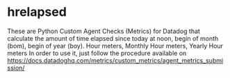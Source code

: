 # hrelapsed
These are Python Custom Agent Checks (Metrics) for Datadog that calculate the amount of time elapsed since today at noon, begin of month (bom), begin of year (boy). 
Hour meters, Monthly Hour meters, Yearly Hour meters
In order to use it, just follow the procedure available on https://docs.datadoghq.com/metrics/custom_metrics/agent_metrics_submission/
